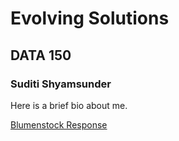 # Evolving Solutions 

## DATA 150 

### Suditi Shyamsunder 

Here is a brief bio about me. 

[Blumenstock Response](https://github.com/SuditiShyamsunder/workshop2/blob/master/blumenstock.md)
